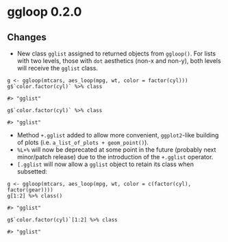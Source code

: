 # ggloop 0.2.0
## Changes

* New class `gglist` assigned to returned objects from `ggloop()`. For lists with two levels, those with `dot` aesthetics (non-x and non-y), both levels will receive the `gglist` class.

```{r}
g <- ggloop(mtcars, aes_loop(mpg, wt, color = factor(cyl)))
g$`color.factor(cyl)` %>% class

#> "gglist"

g$`color.factor(cyl)` %>% class

#> "gglist"
```

* Method `+.gglist` added to allow more convenient, `ggplot2`-like building of plots (i.e. `a_list_of_plots + geom_point()`).
* `%L+%` will now be deprecated at some point in the future (probably next minor/patch release) due to the introduction of the `+.gglist` operator.
* `[.gglist` will now allow a `gglist` object to retain its class when subsetted: 

```{r}
g <- ggloop(mtcars, aes_loop(mpg, wt, color = c(factor(cyl), factor(gear))))
g[1:2] %>% class()

#> "gglist"

g$`color.factor(cyl)`[1:2] %>% class

#> "gglist"
```

